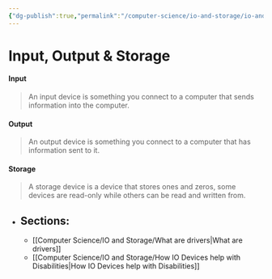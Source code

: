```yaml
---
{"dg-publish":true,"permalink":"/computer-science/io-and-storage/io-and-storage-devices/","dgHomeLink":true,"dgPassFrontmatter":false}
---
```



# Input, Output & Storage

#### Input
> An input device is something you connect to a computer that sends information into the computer. 

#### Output
> An output device is something you connect to a computer that has information sent to it.

#### Storage
> A storage device is a device that stores ones and zeros, some devices are read-only while others can be read and written from.

- ## Sections:
	- [[Computer Science/IO and Storage/What are drivers|What are drivers]]
	- [[Computer Science/IO and Storage/How IO Devices help with Disabilities|How IO Devices help with Disabilities]]